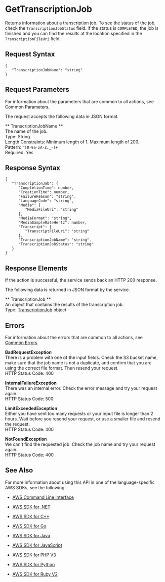# GetTranscriptionJob<a name="API_GetTranscriptionJob"></a>

Returns information about a transcription job\. To see the status of the job, check the `TranscriptionJobStatus` field\. If the status is `COMPLETED`, the job is finished and you can find the results at the location specified in the `TranscriptionFileUri` field\.

## Request Syntax<a name="API_GetTranscriptionJob_RequestSyntax"></a>

```
{
   "TranscriptionJobName": "string"
}
```

## Request Parameters<a name="API_GetTranscriptionJob_RequestParameters"></a>

For information about the parameters that are common to all actions, see Common Parameters\.

The request accepts the following data in JSON format\.

 ** TranscriptionJobName **   
The name of the job\.  
Type: String  
Length Constraints: Minimum length of 1\. Maximum length of 200\.  
Pattern: `^[0-9a-zA-Z._-]+`   
Required: Yes

## Response Syntax<a name="API_GetTranscriptionJob_ResponseSyntax"></a>

```
{
   "TranscriptionJob": { 
      "CompletionTime": number,
      "CreationTime": number,
      "FailureReason": "string",
      "LanguageCode": "string",
      "Media": { 
         "MediaFileUri": "string"
      },
      "MediaFormat": "string",
      "MediaSampleRateHertz": number,
      "Transcript": { 
         "TranscriptFileUri": "string"
      },
      "TranscriptionJobName": "string",
      "TranscriptionJobStatus": "string"
   }
}
```

## Response Elements<a name="API_GetTranscriptionJob_ResponseElements"></a>

If the action is successful, the service sends back an HTTP 200 response\.

The following data is returned in JSON format by the service\.

 ** TranscriptionJob **   
An object that contains the results of the transcription job\.  
Type: [TranscriptionJob](API_TranscriptionJob.md) object

## Errors<a name="API_GetTranscriptionJob_Errors"></a>

For information about the errors that are common to all actions, see [Common Errors](CommonErrors.md)\.

 **BadRequestException**   
There is a problem with one of the input fields\. Check the S3 bucket name, make sure that the job name is not a duplicate, and confirm that you are using the correct file format\. Then resend your request\.  
HTTP Status Code: 400

 **InternalFailureException**   
There was an internal error\. Check the error message and try your request again\.  
HTTP Status Code: 500

 **LimitExceededException**   
Either you have sent too many requests or your input file is longer than 2 hours\. Wait before you resend your request, or use a smaller file and resend the request\.  
HTTP Status Code: 400

 **NotFoundException**   
We can't find the requested job\. Check the job name and try your request again\.  
HTTP Status Code: 400

## See Also<a name="API_GetTranscriptionJob_SeeAlso"></a>

For more information about using this API in one of the language\-specific AWS SDKs, see the following:

+  [AWS Command Line Interface](http://docs.aws.amazon.com/goto/aws-cli/transcribe-2017-10-26/GetTranscriptionJob) 

+  [AWS SDK for \.NET](http://docs.aws.amazon.com/goto/DotNetSDKV3/transcribe-2017-10-26/GetTranscriptionJob) 

+  [AWS SDK for C\+\+](http://docs.aws.amazon.com/goto/SdkForCpp/transcribe-2017-10-26/GetTranscriptionJob) 

+  [AWS SDK for Go](http://docs.aws.amazon.com/goto/SdkForGoV1/transcribe-2017-10-26/GetTranscriptionJob) 

+  [AWS SDK for Java](http://docs.aws.amazon.com/goto/SdkForJava/transcribe-2017-10-26/GetTranscriptionJob) 

+  [AWS SDK for JavaScript](http://docs.aws.amazon.com/goto/AWSJavaScriptSDK/transcribe-2017-10-26/GetTranscriptionJob) 

+  [AWS SDK for PHP V3](http://docs.aws.amazon.com/goto/SdkForPHPV3/transcribe-2017-10-26/GetTranscriptionJob) 

+  [AWS SDK for Python](http://docs.aws.amazon.com/goto/boto3/transcribe-2017-10-26/GetTranscriptionJob) 

+  [AWS SDK for Ruby V2](http://docs.aws.amazon.com/goto/SdkForRubyV2/transcribe-2017-10-26/GetTranscriptionJob) 